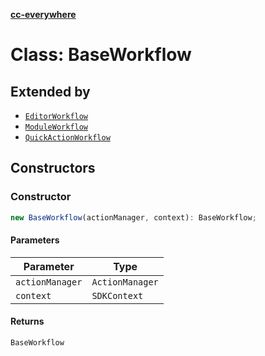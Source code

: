 [**cc-everywhere**](../../../../../index.md)

<HorizontalLine />

# Class: BaseWorkflow

## Extended by

- [`EditorWorkflow`](../../3p/editor-workflow/classes/editor-workflow.md)
- [`ModuleWorkflow`](../../3p/module-workflow/classes/module-workflow.md)
- [`QuickActionWorkflow`](../../3p/quick-action-workflow/classes/quick-action-workflow.md)

## Constructors

### Constructor

```ts
new BaseWorkflow(actionManager, context): BaseWorkflow;
```

#### Parameters

| Parameter | Type |
| ------ | ------ |
| `actionManager` | `ActionManager` |
| `context` | `SDKContext` |

#### Returns

`BaseWorkflow`
